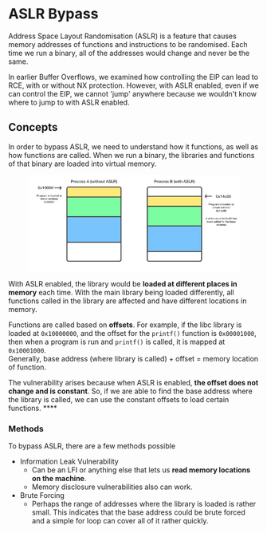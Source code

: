# ASLR Bypass

Address Space Layout Randomisation (ASLR) is a feature that causes memory addresses of functions and instructions to be randomised. Each time we run a binary, all of the addresses would change and never be the same.

In earlier Buffer Overflows, we examined how controlling the EIP can lead to RCE, with or without NX protection. However, with ASLR enabled, even if we can control the EIP, we cannot 'jump' anywhere because we wouldn't know where to jump to with ASLR enabled.

## Concepts

In order to bypass ASLR, we need to understand how it functions, as well as how functions are called. When we run a binary, the libraries and functions of that binary are loaded into virtual memory.

<figure><img src="../.gitbook/assets/image (5).png" alt=""><figcaption></figcaption></figure>

With ASLR enabled, the library would be **loaded at different places in memory** each time. With the main library being loaded differently, all functions called in the library are affected and have different locations in memory.

Functions are called based on **offsets**. For example, if the libc library is loaded at `0x10000000`, and the offset for the `printf()` function is `0x00001000`, then when a program is run and `printf()` is called, it is mapped at `0x10001000`. \
Generally, base address (where library is called) + offset = memory location of function.

The vulnerability arises because when ASLR is enabled, **the offset does not change and is constant**. So, if we are able to find the base address where the library is called, we can use the constant offsets to load certain functions. ****&#x20;

### **Methods**

To bypass ASLR, there are a few methods possible

* Information Leak Vulnerability
  * Can be an LFI or anything else that lets us **read memory locations on the machine**.&#x20;
  * Memory disclosure vulnerabilities also can work.
* Brute Forcing
  * Perhaps the range of addresses where the library is loaded is rather small. This indicates that the base address could be brute forced and a simple for loop can cover all of it rather quickly.&#x20;
